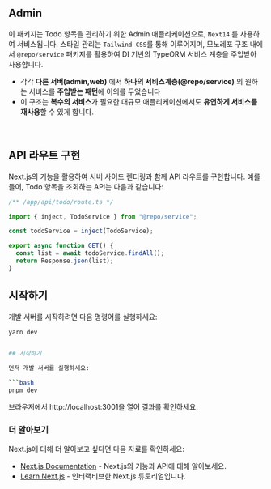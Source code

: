 ## Admin

이 패키지는 Todo 항목을 관리하기 위한 Admin 애플리케이션으로, `Next14` 를 사용하여 서비스됩니다. 스타일 관리는 `Tailwind CSS`를 통해 이루어지며, 모노레포 구조 내에서 `@repo/service` 패키지를 활용하여 DI 기반의 TypeORM 서비스 계층을 주입받아 사용합니다.

- 각각 **다른 서버(admin,web)** 에서 **하나의 서비스계층(@repo/service)** 의 원하는 서비스를 **주입받는 패턴**에 이의를 두었습니다
- 이 구조는 **복수의 서비스**가 필요한 대규모 애플리케이션에서도 **유연하게 서비스를 재사용**할 수 있게 합니다.

<br/>

## API 라우트 구현

Next.js의 기능을 활용하여 서버 사이드 렌더링과 함께 API 라우트를 구현합니다. 예를 들어, Todo 항목을 조회하는 API는 다음과 같습니다:

```typescript
/** /app/api/todo/route.ts */

import { inject, TodoService } from "@repo/service";

const todoService = inject(TodoService);

export async function GET() {
  const list = await todoService.findAll();
  return Response.json(list);
}
```

## 시작하기

개발 서버를 시작하려면 다음 명령어를 실행하세요:

````bash
yarn dev


## 시작하기

먼저 개발 서버를 실행하세요:

```bash
pnpm dev
````

브라우저에서 http://localhost:3001을 열어 결과를 확인하세요.

### 더 알아보기

Next.js에 대해 더 알아보고 싶다면 다음 자료를 확인하세요:

- [Next.js Documentation](https://nextjs.org/docs) - Next.js의 기능과 API에 대해 알아보세요.
- [Learn Next.js](https://nextjs.org/learn/foundations/about-nextjs) - 인터랙티브한 Next.js 튜토리얼입니다.
